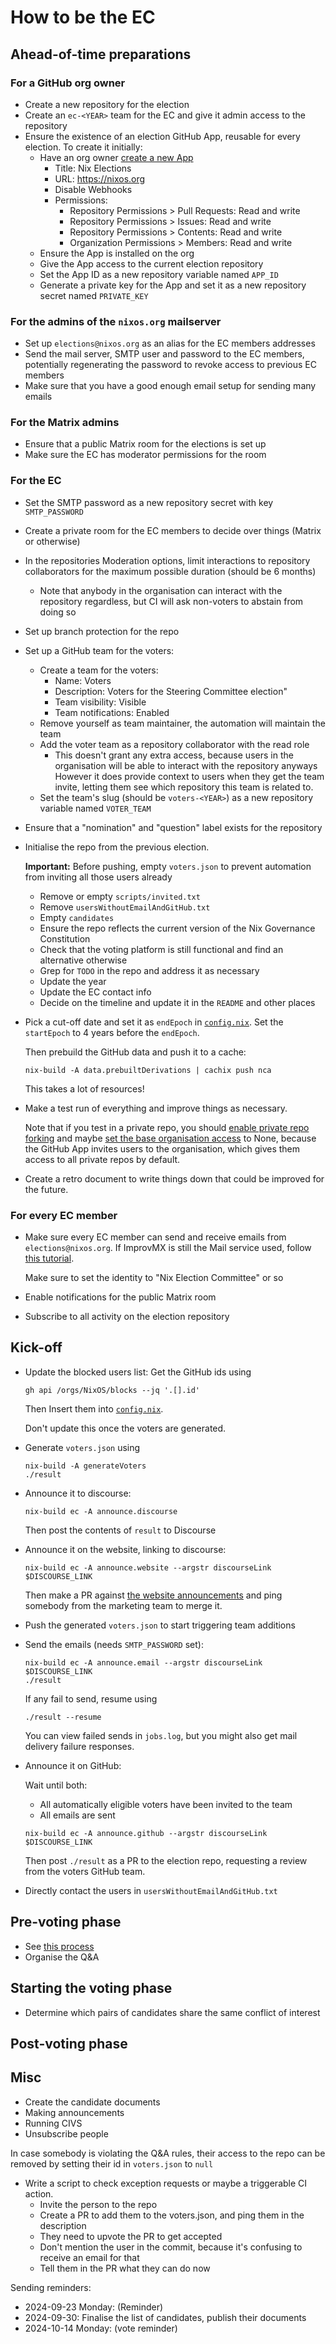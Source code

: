 # How to be the EC

## Ahead-of-time preparations

### For a GitHub org owner
- Create a new repository for the election
- Create an `ec-<YEAR>` team for the EC and give it admin access to the repository
- Ensure the existence of an election GitHub App, reusable for every election.
  To create it initially:
  - Have an org owner [create a new App](https://github.com/organizations/NixOS/settings/apps/new)
    - Title: Nix Elections
    - URL: https://nixos.org
    - Disable Webhooks
    - Permissions:
      - Repository Permissions > Pull Requests: Read and write
      - Repository Permissions > Issues: Read and write
      - Repository Permissions > Contents: Read and write
      - Organization Permissions > Members: Read and write
  - Ensure the App is installed on the org
  - Give the App access to the current election repository
  - Set the App ID as a new repository variable named `APP_ID`
  - Generate a private key for the App and set it as a new repository secret named `PRIVATE_KEY`

### For the admins of the `nixos.org` mailserver
- Set up `elections@nixos.org` as an alias for the EC members addresses
- Send the mail server, SMTP user and password to the EC members, potentially regenerating the password to revoke access to previous EC members
- Make sure that you have a good enough email setup for sending many emails

### For the Matrix admins
- Ensure that a public Matrix room for the elections is set up
- Make sure the EC has moderator permissions for the room

### For the EC
- Set the SMTP password as a new repository secret with key `SMTP_PASSWORD`
- Create a private room for the EC members to decide over things (Matrix or otherwise)
- In the repositories Moderation options, limit interactions to repository collaborators for the maximum possible duration (should be 6 months)
  - Note that anybody in the organisation can interact with the repository regardless, but CI will ask non-voters to abstain from doing so
- Set up branch protection for the repo
- Set up a GitHub team for the voters:
  - Create a team for the voters:
    - Name: Voters <YEAR>
    - Description: Voters for the <YEAR> Steering Committee election"
    - Team visibility: Visible
    - Team notifications: Enabled
  - Remove yourself as team maintainer, the automation will maintain the team
  - Add the voter team as a repository collaborator with the read role
    - This doesn't grant any extra access, because users in the organisation will be able to interact with the repository anyways
      However it does provide context to users when they get the team invite, letting them see which repository this team is related to.
  - Set the team's slug (should be `voters-<YEAR>`) as a new repository variable named `VOTER_TEAM`
- Ensure that a "nomination" and "question" label exists for the repository
- Initialise the repo from the previous election.

  **Important:** Before pushing, empty `voters.json` to prevent automation from inviting all those users already

  - Remove or empty `scripts/invited.txt`
  - Remove `usersWithoutEmailAndGitHub.txt`
  - Empty `candidates`
  - Ensure the repo reflects the current version of the Nix Governance Constitution
  - Check that the voting platform is still functional and find an alternative otherwise
  - Grep for `TODO` in the repo and address it as necessary
  - Update the year
  - Update the EC contact info
  - Decide on the timeline and update it in the `README` and other places
- Pick a cut-off date and set it as `endEpoch` in [`config.nix`](../nix/config.nix).
  Set the `startEpoch` to 4 years before the `endEpoch`.

  Then prebuild the GitHub data and push it to a cache:
  ```
  nix-build -A data.prebuiltDerivations | cachix push nca
  ```

  This takes a lot of resources!
- Make a test run of everything and improve things as necessary.

  Note that if you test in a private repo, you should [enable private repo forking](https://docs.github.com/en/organizations/managing-organization-settings/managing-the-forking-policy-for-your-organization)
  and maybe [set the base organisation access](https://docs.github.com/en/organizations/managing-user-access-to-your-organizations-repositories/managing-repository-roles/setting-base-permissions-for-an-organization) to None,
  because the GitHub App invites users to the organisation, which gives them access to all private repos by default.
- Create a retro document to write things down that could be improved for the future.

### For every EC member
- Make sure every EC member can send and receive emails from `elections@nixos.org`.
  If ImprovMX is still the Mail service used, follow [this tutorial](https://help.improvmx.com/improvmx-smtp-how-tos).

  Make sure to set the identity to "Nix Election Committee" or so
- Enable notifications for the public Matrix room
- Subscribe to all activity on the election repository

## Kick-off
- Update the blocked users list:
  Get the GitHub ids using
  ```
  gh api /orgs/NixOS/blocks --jq '.[].id'
  ```

  Then Insert them into [`config.nix`](../nix/config.nix).

  Don't update this once the voters are generated.
- Generate `voters.json` using
  ```
  nix-build -A generateVoters
  ./result
  ```
- Announce it to discourse:
  ```
  nix-build ec -A announce.discourse
  ```

  Then post the contents of `result` to Discourse
- Announce it on the website, linking to discourse:
  ```
  nix-build ec -A announce.website --argstr discourseLink $DISCOURSE_LINK
  ```

  Then make a PR against [the website announcements](https://github.com/NixOS/nixos-homepage/tree/main/src/content/blog/announcements) and ping somebody from the marketing team to merge it.
- Push the generated `voters.json` to start triggering team additions
- Send the emails (needs `SMTP_PASSWORD` set):
  ```
  nix-build ec -A announce.email --argstr discourseLink $DISCOURSE_LINK
  ./result
  ```

  If any fail to send, resume using
  ```
  ./result --resume
  ```

  You can view failed sends in `jobs.log`, but you might also get mail delivery failure responses.
- Announce it on GitHub:

  Wait until both:
  - All automatically eligible voters have been invited to the team
  - All emails are sent

  ```
  nix-build ec -A announce.github --argstr discourseLink $DISCOURSE_LINK
  ```

  Then post `./result` as a PR to the election repo,
  requesting a review from the voters GitHub team.
- Directly contact the users in `usersWithoutEmailAndGitHub.txt`

## Pre-voting phase

- See [this process](./process.md)
- Organise the Q&A

## Starting the voting phase
- Determine which pairs of candidates share the same conflict of interest

## Post-voting phase

## Misc

- Create the candidate documents
- Making announcements
- Running CIVS
- Unsubscribe people

In case somebody is violating the Q&A rules, their access to the repo can be removed by setting their id in `voters.json` to `null`

- Write a script to check exception requests or maybe a triggerable CI action.
  - Invite the person to the repo
  - Create a PR to add them to the voters.json, and ping them in the description
  - They need to upvote the PR to get accepted
  - Don't mention the user in the commit, because it's confusing to receive an email for that
  - Tell them in the PR what they can do now

Sending reminders:
- 2024-09-23 Monday: (Reminder)
- 2024-09-30: Finalise the list of candidates, publish their documents
- 2024-10-14 Monday: (vote reminder)
